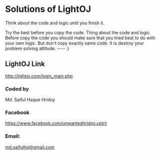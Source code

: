 # Solutions of LightOJ
Think about the code and logic until you finish it.

Try the best before you copy the code. Thing about the code and logic. Before copy the code you should make sure that you tried best to do with your own logic. But don't copy exactly same code. It is destroy your problem solving attitude. ---- :)

## LightOJ Link
http://lightoj.com/login_main.php

### Coded by
Md. Saiful Haque Hridoy
### Facebook 
https://www.facebook.com/unwantedhridoy.cptrii 
### Email: 
md.saifulhq@gmail.com
